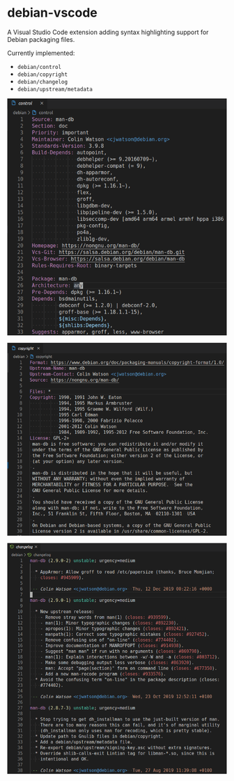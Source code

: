 # debian-vscode

A Visual Studio Code extension adding syntax highlighting support for Debian packaging files.

Currently implemented:

- `debian/control`
- `debian/copyright`
- `debian/changelog`
- `debian/upstream/metadata`

![control](images/control.png)

![copyright](images/copyright.png)

![changelog](images/changelog.png)
